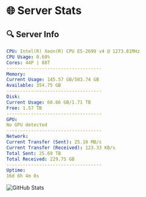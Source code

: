 # 🌐 Server Stats
## 🔍 Server Info
```yaml
CPU: Intel(R) Xeon(R) CPU E5-2699 v4 @ 1273.81MHz
CPU Usage: 0.60%
Cores: 44P | 88T
-----------------------------------
Memory:
Current Usage: 145.57 GB/503.74 GB
Available: 354.75 GB
-----------------------------------
Disk:
Current Usage: 60.66 GB/1.71 TB
Free: 1.57 TB
-----------------------------------
GPU:
No GPU detected
-----------------------------------
Network:
Current Transfer (Sent): 25.10 MB/s
Current Transfer (Received): 123.33 KB/s
Total Sent: 25.69 TB
Total Received: 229.75 GB
-----------------------------------
Uptime:
16d 6h 4m 0s
```
![GitHub Stats](https://img.shields.io/badge/Updated-2025-03-24_03:26:49-blue)